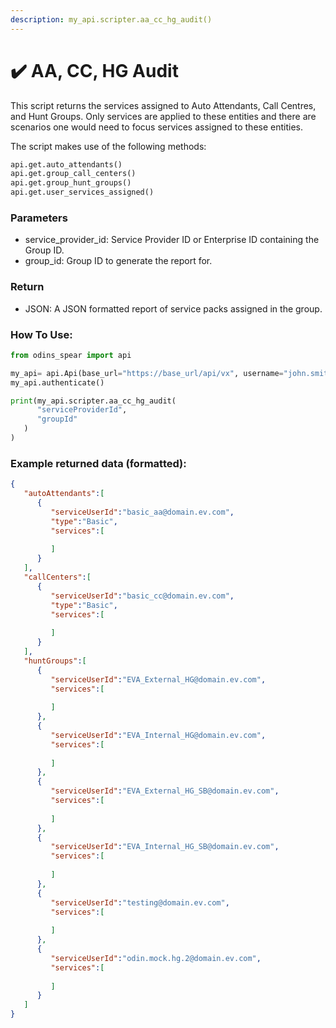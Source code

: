 ```yaml
---
description: my_api.scripter.aa_cc_hg_audit()
---
```


# ✔️ AA, CC, HG Audit

This script returns the services assigned to Auto Attendants, Call Centres, and Hunt Groups. Only services are applied to these entities and there are scenarios one would need to focus services assigned to these entities.

The script makes use of the following methods:

```python
api.get.auto_attendants()
api.get.group_call_centers()
api.get.group_hunt_groups()
api.get.user_services_assigned()
```

### Parameters&#x20;

* service\_provider\_id: Service Provider ID or Enterprise ID containing the Group ID.
* group\_id: Group ID to generate the report for.

### Return

* JSON: A JSON formatted report of service packs assigned in the group.

### How To Use:

```python
from odins_spear import api

my_api= api.Api(base_url="https://base_url/api/vx", username="john.smith", password="ODIN_INSTANCE_1")
my_api.authenticate()

print(my_api.scripter.aa_cc_hg_audit(
      "serviceProviderId",
      "groupId"
   )
)
```

### Example returned data (formatted):

```json
{
   "autoAttendants":[
      {
         "serviceUserId":"basic_aa@domain.ev.com",
         "type":"Basic",
         "services":[
            
         ]
      }
   ],
   "callCenters":[
      {
         "serviceUserId":"basic_cc@domain.ev.com",
         "type":"Basic",
         "services":[
            
         ]
      }
   ],
   "huntGroups":[
      {
         "serviceUserId":"EVA_External_HG@domain.ev.com",
         "services":[
            
         ]
      },
      {
         "serviceUserId":"EVA_Internal_HG@domain.ev.com",
         "services":[
            
         ]
      },
      {
         "serviceUserId":"EVA_External_HG_SB@domain.ev.com",
         "services":[
            
         ]
      },
      {
         "serviceUserId":"EVA_Internal_HG_SB@domain.ev.com",
         "services":[
            
         ]
      },
      {
         "serviceUserId":"testing@domain.ev.com",
         "services":[
            
         ]
      },
      {
         "serviceUserId":"odin.mock.hg.2@domain.ev.com",
         "services":[
            
         ]
      }
   ]
}

```
